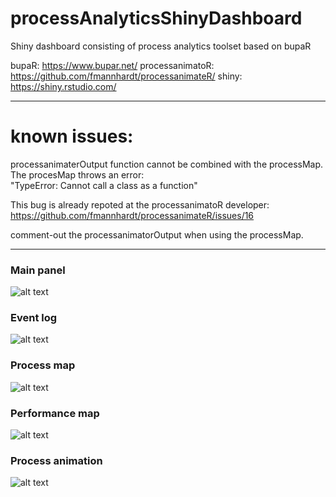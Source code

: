 # processAnalyticsShinyDashboard
Shiny dashboard consisting of process analytics toolset based on bupaR

bupaR: https://www.bupar.net/
processanimatoR: https://github.com/fmannhardt/processanimateR/
shiny: https://shiny.rstudio.com/

___

# known issues:
processanimaterOutput function cannot be combined with the processMap. The procesMap throws an error:  
"TypeError: Cannot call a class as a function"  
  
This bug is already repoted at the processanimatoR developer: https://github.com/fmannhardt/processanimateR/issues/16  
  
comment-out the processanimatorOutput when using the processMap.

___

### Main panel
![alt text](https://github.com/kooskaspers/processAnalyticsShinyDashboard/blob/master/md/main.png "Main panel")
### Event log
![alt text](https://github.com/kooskaspers/processAnalyticsShinyDashboard/blob/master/md/event-log.png "Event log")
### Process map
![alt text](https://github.com/kooskaspers/processAnalyticsShinyDashboard/blob/master/md/process-map.png "Process map")
### Performance map
![alt text](https://github.com/kooskaspers/processAnalyticsShinyDashboard/blob/master/md/performance-map.png "Performance map")
### Process animation
![alt text](https://github.com/kooskaspers/processAnalyticsShinyDashboard/blob/master/md/process-animation.png "Process animation")
